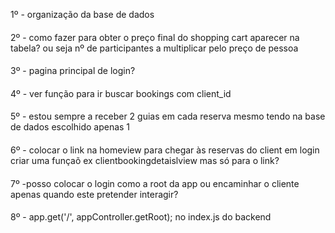 1º - organização da base de dados

####

2º - como fazer para obter o preço final do shopping cart aparecer na tabela? ou seja nº de participantes a multiplicar pelo preço de pessoa

####

3º - pagina principal de login?

####

4º - ver função para ir buscar bookings com client_id

####

5º - estou sempre a receber 2 guias em cada reserva mesmo tendo na base de dados escolhido apenas 1

####

6º - colocar o link na homeview para chegar às reservas do client em login
criar uma funçaõ ex clientbookingdetaislview mas só para o link?

####

7º -posso colocar o login como a root da app ou encaminhar o cliente apenas quando este pretender interagir?

####

8º - app.get('/', appController.getRoot); no index.js do backend
